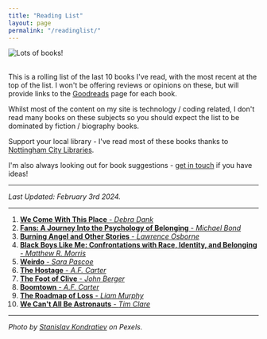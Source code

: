 ```yaml
---
title: "Reading List"
layout: page
permalink: "/readinglist/"
---
```

<div class="container">
    <div class="row">
        <div class="col-md-12">
            <img src="{{site.baseurl}}/assets/images/readinglistbanner.jpg" class="img-fluid" alt="Lots of books!">
        </div>
    </div>
    <div class="row">
        <div class="col-md-12">
            <br/>
            <p>This is a rolling list of the last 10 books I've read, with the most recent at the top of the list.  I won't be offering reviews or opinions on these, but will provide links to the <a href="https://www.goodreads.com/" target="_blank">Goodreads</a> page for each book.</p>
            <p>Whilst most of the content on my site is technology / coding related, I don't read many books on these subjects so you should expect the list to be dominated by fiction / biography books.</p>
            <p>Support your local library - I've read most of these books thanks to <a href="https://www.nottinghamcitylibraries.co.uk/" target="_blank">Nottingham City Libraries</a>.</p>
            <p>I'm also always looking out for book suggestions - <a href="/contact">get in touch</a> if you have ideas!</p>
            <hr/>
            <p><i>Last Updated: February 3rd 2024.</i></p>
            <hr/>
            <ol> 
              <li><a href="https://www.goodreads.com/en/book/show/61439654" target="_blank"><b>We Come With This Place</b> - <i>Debra Dank</i></a></li>   
              <li><a href="https://www.goodreads.com/book/show/122782866-fans" target="_blank"><b>Fans: A Journey Into the Psychology of Belonging</b> - <i>Michael Bond</i></a></li>
              <li><a href="https://www.goodreads.com/book/show/63216160-burning-angel-and-other-stories" target="_blank"><b>Burning Angel and Other Stories</b> - <i>Lawrence Osborne</i></a></li>   
              <li><a href="https://www.goodreads.com/book/show/134116823-black-boys-like-me" target="_blank"><b>Black Boys Like Me: Confrontations with Race, Identity, and Belonging</b> - <i>Matthew R. Morris</i></a></li> 
              <li><a href="https://www.goodreads.com/book/show/67228173-weirdo" target="_blank"><b>Weirdo</b> - <i>Sara Pascoe</i></a></li>  
              <li><a href="https://www.goodreads.com/book/show/60528635-the-hostage" target="_blank"><b>The Hostage</b> - <i>A.F. Carter</i></a></li>  
              <li><a href="https://www.goodreads.com/book/show/353679.Foot_of_Clive" target="_blank"><b>The Foot of Clive</b> - <i>John Berger</i></a></li>  
              <li><a href="https://www.goodreads.com/book/show/122494787-boomtown" target="_blank"><b>Boomtown</b> - <i>A.F. Carter</i></a></li>    
              <li><a href="https://www.goodreads.com/en/book/show/202484357" target="_blank"><b>The Roadmap of Loss</b> - <i>Liam Murphy</i></a></li>  
              <li><a href="https://www.goodreads.com/book/show/6546549-we-can-t-all-be-astronauts" target="_blank"><b>We Can't All Be Astronauts</b> - <i>Tim Clare</i></a></li> 
            </ol>
            <hr/>
            <p><i>Photo by <a href="https://www.pexels.com/photo/books-on-wooden-shelves-inside-library-2908984/" target="_blank">Stanislav Kondratiev</a> on Pexels.</i></p>
         </div>
   </div>
</div>
